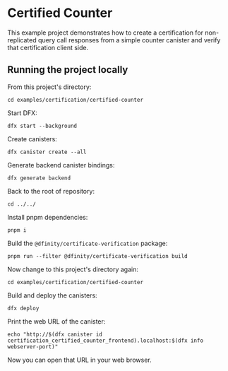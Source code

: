 # Certified Counter

This example project demonstrates how to create a certification for non-replicated query call responses from a simple counter canister and verify that certification client side.

## Running the project locally

From this project's directory:

```shell
cd examples/certification/certified-counter
```

Start DFX:

```shell
dfx start --background
```

Create canisters:

```shell
dfx canister create --all
```

Generate backend canister bindings:

```shell
dfx generate backend
```

Back to the root of repository:

```shell
cd ../../
```

Install pnpm dependencies:

```shell
pnpm i
```

Build the `@dfinity/certificate-verification` package:

```shell
pnpm run --filter @dfinity/certificate-verification build
```

Now change to this project's directory again:

```shell
cd examples/certification/certified-counter
```

Build and deploy the canisters:

```shell
dfx deploy
```

Print the web URL of the canister:

```shell
echo "http://$(dfx canister id certification_certified_counter_frontend).localhost:$(dfx info webserver-port)"
```

Now you can open that URL in your web browser.
